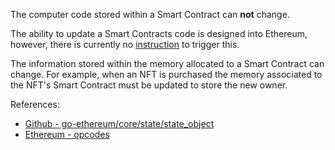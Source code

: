 The computer code stored within a Smart Contract can **not** change.

The ability to update a Smart Contracts code is designed into Ethereum, however,
there is currently no [instruction](https://ethereum.org/en/developers/docs/evm/opcodes/) to trigger this.

The information stored within the memory allocated to a Smart Contract can change.
For example, when an NFT is purchased the memory associated to the NFT's Smart Contract must
be updated to store the new owner.

References:
-   [Github - go-ethereum/core/state/state_object](https://github.com/ethereum/go-ethereum/blob/5fb463dddc928eec38de80f63ebdd9d7820d1a72/core/state/state_object.go#L499-L503)
-   [Ethereum - opcodes](https://ethereum.org/en/developers/docs/evm/opcodes/)
